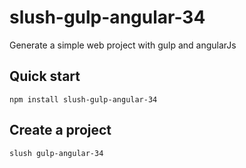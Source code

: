 # slush-gulp-angular-34
Generate a simple web project with gulp and angularJs

## Quick start
`npm install slush-gulp-angular-34`

## Create a project
`slush gulp-angular-34`

